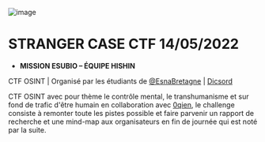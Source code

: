 ![image](https://user-images.githubusercontent.com/95431446/168448390-564ed0ad-60cc-44be-8239-87e593ba6ca5.png)


# STRANGER CASE CTF 14/05/2022

- **MISSION ESUBIO – ÉQUIPE HISHIN**

CTF OSINT | Organisé par les étudiants de [@EsnaBretagne](https://twitter.com/EsnaBretagne) | [Dicsord](https://t.co/u1vYFscQ61)

CTF OSINT avec pour thème le contrôle mental, le transhumanisme et sur fond de trafic d'être humain en collaboration avec [0qien](https://github.com/0qien), le challenge consiste à remonter toute les pistes possible et faire parvenir un rapport de recherche et une mind-map aux organisateurs en fin de journée qui est noté par la suite. 
